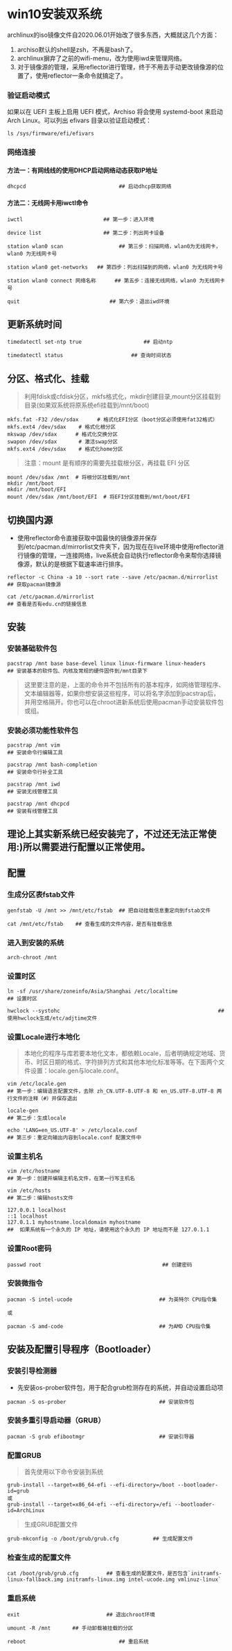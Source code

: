 # win10安装双系统

archlinux的iso镜像文件自2020.06.01开始改了很多东西，大概就这几个方面：
1. archiso默认的shell是zsh，不再是bash了。
2. archlinux摒弃了之前的wifi-menu，改为使用iwd来管理网络。
3. 对于镜像源的管理，采用reflector进行管理，终于不用去手动更改镜像源的位置了，使用reflector一条命令就搞定了。

### **验证启动模式**

如果以在 UEFI 主板上启用 UEFI 模式，Archiso 将会使用 systemd-boot 来启动 Arch Linux。可以列出 efivars 目录以验证启动模式：

```
ls /sys/firmware/efi/efivars
```

### **网络连接**

#### 方法一：有网线线的使用DHCP启动网络动态获取IP地址

```
dhcpcd								## 启动dhcp获取网络
```

#### 方法二：无线网卡用iwctl命令

```
iwctl						   ## 第一步：进入环境

device list					   ## 第二步：列出网卡设备

station wlan0 scan					## 第三步：扫描网络，wlan0为无线网卡，wlan0 为无线网卡号

station wlan0 get-networks	 ## 第四步：列出扫描到的网络，wlan0 为无线网卡号

station wlan0 connect 网络名称		## 第五步：连接无线网络，wlan0 为无线网卡号

quit                             ## 第六步：退出iwd环境

```

## 更新系统时间

```
timedatectl set-ntp true					## 启动ntp
 
timedatectl status 						## 查询时间状态

```


## 分区、格式化、挂载

> 利用fdisk或cfdisk分区，mkfs格式化，mkdir创建目录,mount分区挂载到目录(如果双系统将原系统efi挂载到/mnt/boot)

```
mkfs.fat -F32 /dev/sdax      # 格式化EFI分区（boot分区必须使用fat32格式）
mkfs.ext4 /dev/sdax    # 格式化根分区
mkswap /dev/sdax      # 格式化交换分区
swapon /dev/sdax       # 激活swap分区
mkfs.ext4 /dev/sdax    # 格式化home分区
```
> 注意：mount 是有顺序的需要先挂载根分区，再挂载 EFI 分区

```
mount /dev/sdax /mnt  # 将根分区挂载到/mnt
mkdir /mnt/boot
mkdir /mnt/boot/EFI
mount /dev/sdax /mnt/boot/EFI  # 将EFI分区挂载到/mnt/boot/EFI 
```

## 切换国内源

- 使用reflector命令直接获取中国最快的镜像源并保存到/etc/pacman.d/mirrorlist文件夹下，因为现在在live环境中使用reflector进行镜像的管理，一连接网络，live系统会自动执行reflector命令来帮你选择镜像源，默认的是根据下载速率进行排序。

```
reflector -c China -a 10 --sort rate --save /etc/pacman.d/mirrorlist	     	## 获取pacman镜像源

cat /etc/pacman.d/mirrorlist				                                           ## 查看是否有edu.cn的链接信息

```


## **安装**  

### 安装基础软件包

```
pacstrap /mnt base base-devel linux linux-firmware linux-headers				## 安装基本的软件包、内核及常规的硬件固件到/mnt目录下
```
> 这里要注意的是，上面的命令并不包括所有的基本程序，如网络管理程序、文本编辑器等，如果你想安装这些程序，可以将名字添加到pacstrap后，并用空格隔开。你也可以在chroot进新系统后使用pacman手动安装软件包或组。


### 安装必须功能性软件包

```
pacstrap /mnt vim                                                    ## 安装命令行编辑工具

pacstrap /mnt bash-completion                                        ## 安装命令行补全工具

pacstrap /mnt iwd                                                    ## 安装无线管理工具

pacstrap /mnt dhcpcd                                                 ## 安装有线管理工具  
```
理论上其实新系统已经安装完了，不过还无法正常使用:)所以需要进行配置以正常使用。
---

## **配置**  

### 生成分区表fstab文件

```
genfstab -U /mnt >> /mnt/etc/fstab	## 把自动挂载信息重定向到fstab文件		                  

cat /mnt/etc/fstab	  ## 查看生成的文件内容，是否有挂载信息
```

### 进入到安装的系统

```
arch-chroot /mnt											
```

### 设置时区

```
ln -sf /usr/share/zoneinfo/Asia/Shanghai /etc/localtime				    ## 设置时区

hwclock --systohc		                                            ## 使用hwclock生成/etc/adjtime文件
```

### 设置Locale进行本地化

> 本地化的程序与库若要本地化文本，都依赖Locale，后者明确规定地域、货币、时区日期的格式、字符排列方式和其他本地化标准等等。在下面两个文件设置：locale.gen与locale.conf。


```
vim /etc/locale.gen				                     
## 第一步：编辑语言配置文件，去除 zh_CN.UTF-8.UTF-8 和 en_US.UTF-8.UTF-8 两行文件的注释（#）并保存退出

locale-gen                                  
## 第二步：生成locale

echo 'LANG=en_US.UTF-8' > /etc/locale.conf  
## 第三步：重定向输出内容到locale.conf 配置文件中
```

### 设置主机名

```
vim /etc/hostname				                       
## 第一步：创建并编辑主机名文件，在第一行写主机名

vim /etc/hosts						                        
## 第二步：编辑hosts文件

127.0.0.1 localhost
::1 localhost
127.0.1.1 myhostname.localdomain myhostname  
##  如果系统有一个永久的 IP 地址，请使用这个永久的 IP 地址而不是 127.0.1.1

```

### 设置Root密码

```
passwd root					                      ## 创建密码
```

### 安装微指令

```
pacman -S intel-ucode                            ## 为英特尔 CPU指令集

或

pacman -S amd-code                               ## 为AMD CPU指令集
```


## **安装及配置引导程序（Bootloader）**

### 安装引导检测器

- 先安装os-prober软件包，用于配合grub检测存在的系统，并自动设置启动项  

```
pacman -S os-prober                              ## 安装软件包
```

### 安装多重引导启动器（GRUB）

```
pacman -S grub efibootmgr                        ## 安装引导器
```

### 配置GRUB

> 首先使用以下命令安装到系统


```
grub-install --target=x86_64-efi --efi-directory=/boot --bootloader-id=grub
或
grub-install --target=x86_64-efi --efi-directory=/efi --bootloader-id=ArchLinux
```

> 生成GRUB配置文件

```
grub-mkconfig -o /boot/grub/grub.cfg           ## 生成配置文件
```

### 检查生成的配置文件

```
cat /boot/grub/grub.cfg         ## 查看生成的配置文件，是否包含`initramfs-linux-fallback.img initramfs-linux.img intel-ucode.img vmlinuz-linux`
```

### 重启系统

```
exit					        ## 退出chroot环境

umount -R /mnt		 ## 手动卸载被挂载的分区

reboot							    ## 重启系统
```
